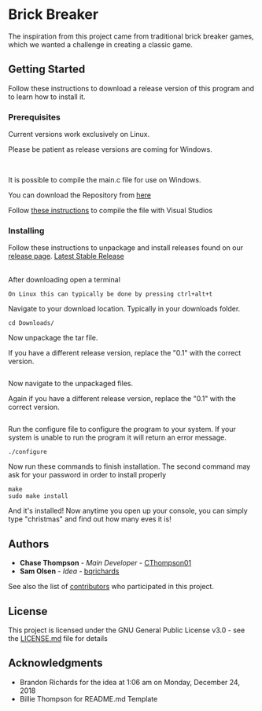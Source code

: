 # Brick Breaker

The inspiration from this project came from traditional brick breaker games, which we wanted a challenge in creating a classic game. 

## Getting Started

Follow these instructions to download a release version of this program and to learn how to install it.

### Prerequisites

Current versions work exclusively on Linux.

Please be patient as release versions are coming for Windows.

<br>

It is possible to compile the main.c file for use on Windows.

You can download the Repository from [here](https://github.com/brick-breaker/brickBreaker/tree/chase-development)

Follow [these instructions](https://docs.microsoft.com/en-us/cpp/build/walkthrough-compile-a-c-program-on-the-command-line?view=vs-2017) to compile the file with Visual Studios


### Installing

Follow these instructions to unpackage and install releases found on our [release page](https://github.com/CThompson01/christmas-eve-eve/releases).
[Latest Stable Release](https://github.com/CThompson01/christmas-eve-eve/releases/tag/v0.1.1-alpha)

<br>
After downloading open a terminal

```
On Linux this can typically be done by pressing ctrl+alt+t

```

Navigate to your download location. Typically in your downloads folder.

```
cd Downloads/
```

Now unpackage the tar file. 

If you have a different release version, replace the "0.1" with the correct version.

```

```

Now navigate to the unpackaged files.

Again if you have a different release version, replace the "0.1" with the correct version.

```

```

Run the configure file to configure the program to your system.
If your system is unable to run the program it will return an error message.

```
./configure
```

Now run these commands to finish installation. The second command may ask for your password in order to install properly

```
make
sudo make install
```

And it's installed! Now anytime you open up your console, you can simply type "christmas" and find out how many eves it is!

## Authors

* **Chase Thompson** - *Main Developer* - [CThompson01](https://github.com/CThompson01)
* **Sam Olsen** - *Idea* - [bqrichards](https://github.com/bqrichards)


See also the list of [contributors](https://github.com/CThompson01/christmas-eve-eve/graphs/contributors) who participated in this project.

## License

This project is licensed under the GNU General Public License v3.0 - see the [LICENSE.md](LICENSE.md) file for details

## Acknowledgments

* Brandon Richards for the idea at 1:06 am on Monday, December 24, 2018
* Billie Thompson for README.md Template
